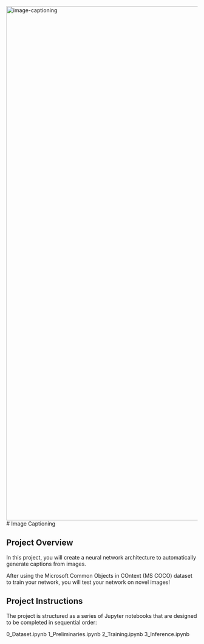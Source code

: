 <img width="1354" alt="image-captioning" src="https://user-images.githubusercontent.com/68400719/147161760-9f5417c3-f309-4912-b9ef-64f65627e846.png">
# Image Captioning

## Project Overview
In this project, you will create a neural network architecture to automatically generate captions from images.

After using the Microsoft Common Objects in COntext (MS COCO) dataset to train your network, you will test your network on novel images!

## Project Instructions
The project is structured as a series of Jupyter notebooks that are designed to be completed in sequential order:

0_Dataset.ipynb
1_Preliminaries.ipynb
2_Training.ipynb
3_Inference.ipynb
